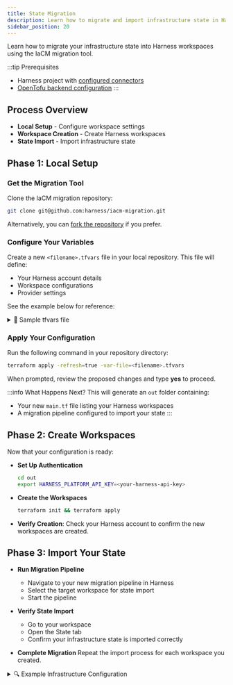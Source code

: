 ```yaml
---
title: State Migration
description: Learn how to migrate and import infrastructure state in Harness IaCM workspaces.
sidebar_position: 20
---
```


Learn how to migrate your infrastructure state into Harness workspaces using the IaCM migration tool.

:::tip Prerequisites
- Harness project with [configured connectors](/docs/infra-as-code-management/get-started/#add-connectors)
- [OpenTofu backend configuration](https://opentofu.org/docs/language/settings/backends/configuration/)
:::

## Process Overview
- **Local Setup** - Configure workspace settings
- **Workspace Creation** - Create Harness workspaces
- **State Import** - Import infrastructure state

## Phase 1: Local Setup

### Get the Migration Tool
Clone the IaCM migration repository:
```bash
git clone git@github.com:harness/iacm-migration.git
```
Alternatively, you can [fork the repository](https://github.com/harness/iacm-migration/fork) if you prefer.

### Configure Your Variables
Create a new `<filename>.tfvars` file in your local repository. This file will define:
- Your Harness account details
- Workspace configurations
- Provider settings

See the example below for reference:

<details>
<summary>📝 Sample tfvars file</summary>

```hcl
account_id = "<harness-account-id>"
org = "<harness-org>"
project = "<harness-project>"
default_provisioner_type = "terraform"
default_provisioner_version = "1.5.7"
default_cost_estimation_enabled = true
default_provider_connector = "<cloud-provider-connector-name>"
default_repository_connector = "<git-repo-connector-name>"
workspaces = [
    {
        identifier = "workspace_demo_1"
        repository = "<repo-directory>"
        repository_path = "migration-demo-1"
        repository_branch = "<repo-branch>"
        terraform_variables = [
            {
                key = "instance_type"
                value = "t2.micro"
                value_type = "string"
            }
        ],
    },
    {
        identifier = "workspace_demo_2"
        repository = "<repo-directory>"
        repository_path = "migration-demo-2"
        repository_branch = "<repo-branch>"
        terraform_variables = [
            {
                key = "instance_type"
                value = "t2.micro"
                value_type = "string"
            }
        ],
    },
]
```
</details>

### Apply Your Configuration
Run the following command in your repository directory:
```bash
terraform apply -refresh=true -var-file=<filename>.tfvars
```
When prompted, review the proposed changes and type **yes** to proceed.

:::info What Happens Next?
This will generate an `out` folder containing:
- Your new `main.tf` file listing your Harness workspaces
- A migration pipeline configured to import your state
:::

## Phase 2: Create Workspaces

Now that your configuration is ready:

- **Set Up Authentication**
    ```bash
    cd out
    export HARNESS_PLATFORM_API_KEY=<your-harness-api-key>
    ```

- **Create the Workspaces**
    ```bash
    terraform init && terraform apply
    ```

- **Verify Creation**: Check your Harness account to confirm the new workspaces are created.

## Phase 3: Import Your State

- **Run Migration Pipeline**
    - Navigate to your new migration pipeline in Harness
    - Select the target workspace for state import
    - Start the pipeline

- **Verify State Import**
    - Go to your workspace
    - Open the State tab
    - Confirm your infrastructure state is imported correctly

- **Complete Migration**
    Repeat the import process for each workspace you created.

<details>
<summary>🔍 Example Infrastructure Configuration</summary>

Here's a sample Terraform configuration that sets up an AWS S3 backend with a single AWS resource:

```hcl
terraform {
    backend "s3" {
        bucket = "migration-demo"
        key = "terraform.tfstate"
        region = "us-east-1"
    }
}

provider "aws" {
    region = "us-east-1"
}

resource "aws_instance" "app1" {
    instance_type = var.instance.type
    ami = "ami-0bb7d64eeag57c9a9"
    tags = {
        "team" = "app-team"
        "costcentre" = "engineering"
    }
}
```

:::tip
Make sure your AWS S3 bucket contains these resources before starting the migration to avoid errors.
:::
</details>